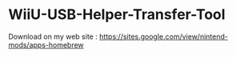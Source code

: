 # WiiU-USB-Helper-Transfer-Tool
Download on my web site : https://sites.google.com/view/nintend-mods/apps-homebrew
